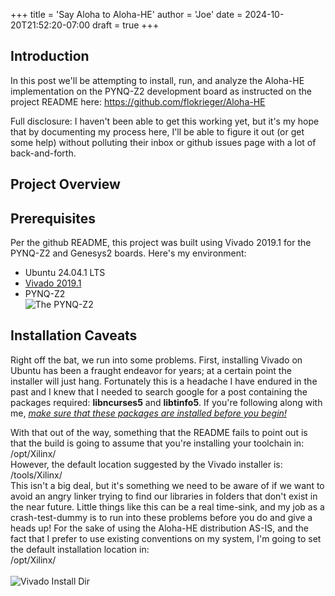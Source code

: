 +++
title = 'Say Aloha to Aloha-HE'
author = 'Joe'
date = 2024-10-20T21:52:20-07:00
draft = true
+++

## Introduction

In this post we'll be attempting to install, run, and analyze the Aloha-HE implementation on the PYNQ-Z2 development board as instructed on the project README here: https://github.com/flokrieger/Aloha-HE

Full disclosure: I haven't been able to get this working yet, but it's my hope that by documenting my process here, I'll be able to figure it out (or get some help) without polluting their inbox or github issues page with a lot of back-and-forth.

## Project Overview


## Prerequisites
Per the github README, this project was built using Vivado 2019.1 for the PYNQ-Z2 and Genesys2 boards.
Here's my environment:
- Ubuntu 24.04.1 LTS
- [Vivado 2019.1](https://www.xilinx.com/member/forms/download/xef-vivado.html?filename=Xilinx_Vivado_SDK_2019.1_0524_1430.tar.gz)
- PYNQ-Z2 \
![The PYNQ-Z2](/PYNQZ2.jpeg)

## Installation Caveats

Right off the bat, we run into some problems. First, installing Vivado on Ubuntu has been a fraught endeavor for years; at a certain point the installer will just hang. Fortunately this is a headache I have endured in the past and I knew that I needed to search google for a post containing the packages required: **libncurses5** and **libtinfo5**. If you're following along with me, <u>*make sure that these packages are installed before you begin!*</u>

With that out of the way, something that the README fails to point out is that the build is going to assume that you're installing your toolchain in: \
/opt/Xilinx/ \
However, the default location suggested by the Vivado installer is: \
/tools/Xilinx/ \
This isn't a big deal, but it's something we need to be aware of if we want to avoid an angry linker trying to find our libraries in folders that don't exist in the near future. Little things like this can be a real time-sink, and my job as a crash-test-dummy is to run into these problems before you do and give a heads up! For the sake of using the Aloha-HE distribution AS-IS, and the fact that I prefer to use existing conventions on my system, I'm going to set the default installation location in: \
/opt/Xilinx/ \
\
![Vivado Install Dir](/vivado_install.png)
